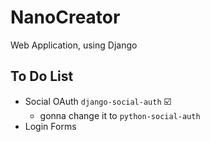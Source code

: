 # NanoCreator
Web Application, using Django

## To Do List
- Social OAuth `django-social-auth` :ballot_box_with_check:
  - gonna change it to `python-social-auth`
- Login Forms 
